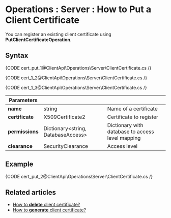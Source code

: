 ﻿# Operations : Server : How to Put a Client Certificate

You can register an existing client certificate using **PutClientCertificateOperation**. 

## Syntax

{CODE cert_put_1@ClientApi\Operations\Server\ClientCertificate.cs /}

{CODE cert_1_2@ClientApi\Operations\Server\ClientCertificate.cs /}

{CODE cert_1_3@ClientApi\Operations\Server\ClientCertificate.cs /}


| Parameters | | |
| ------------- | ------------- | ----- |
| **name** | string | Name of a certificate |
| **certificate** | X509Certificate2 | Certificate to register |
| **permissions** | Dictionary&lt;string, DatabaseAccess&gt; | Dictionary with database to access level mapping |
| **clearance** | SecurityClearance | Access level |

## Example

{CODE cert_put_2@ClientApi\Operations\Server\ClientCertificate.cs /}

## Related articles

- [How to **delete** client certificate?](../../../../client-api/operations/server-wide/certificates/delete-certificate) 
- [How to **generate** client certificate?](../../../../client-api/operations/server-wide/certificates/create-client-certificate) 

